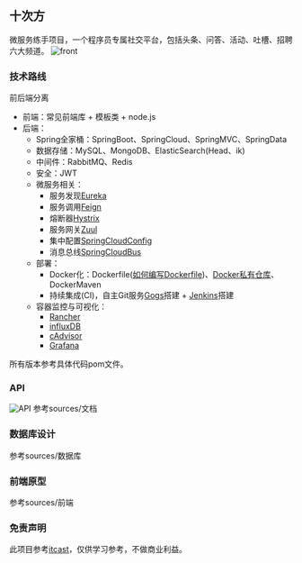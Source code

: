 ## 十次方
微服务练手项目，一个程序员专属社交平台，包括头条、问答、活动、吐槽、招聘六大频道。
![front](https://github.com/wen-fei/tensquare/blob/master/sources/images/front.jpg)
### 技术路线
前后端分离
- 前端：常见前端库 + 模板类 + node.js
- 后端：
    - Spring全家桶：SpringBoot、SpringCloud、SpringMVC、SpringData
    - 数据存储：MySQL、MongoDB、ElasticSearch(Head、ik)
    - 中间件：RabbitMQ、Redis
    - 安全：JWT
    - 微服务相关：
        - 服务发现[Eureka](https://github.com/Netflix/eureka)
        - 服务调用[Feign](https://github.com/OpenFeign/feign)
        - 熔断器[Hystrix](https://github.com/Netflix/Hystrix)
        - 服务网关[Zuul](https://github.com/Netflix/zuul)
        - 集中配置[SpringCloudConfig](https://springcloud.cc/spring-cloud-config.html)
        - 消息总线[SpringCloudBus](https://spring.io/projects/spring-cloud-bus)
    - 部署：
        - Docker化：Dockerfile([如何编写Dockerfile](https://juejin.im/post/5a1bd8a36fb9a0450f21a966))、[Docker私有仓库](https://yeasy.gitbooks.io/docker_practice/repository/registry.html)、DockerMaven
        - 持续集成(CI)，自主Git服务[Gogs](https://gitee.com/Unknown/gogs)搭建 + [Jenkins](http://jenkins-ci.org/)搭建
    - 容器监控与可视化：
        - [Rancher](https://www.cnrancher.com/)
        - [influxDB](https://github.com/influxdata/influxdb)
        - [cAdvisor](https://github.com/google/cadvisor)
        - [Grafana](https://github.com/grafana/grafana)
        
所有版本参考具体代码pom文件。
    
### API
![API](https://github.com/wen-fei/tensquare/blob/master/sources/images/API.png)
参考sources/文档

### 数据库设计

参考sources/数据库

### 前端原型

参考sources/前端

### 免责声明

此项目参考[itcast](http://www.itheima.com/)，仅供学习参考，不做商业利益。

